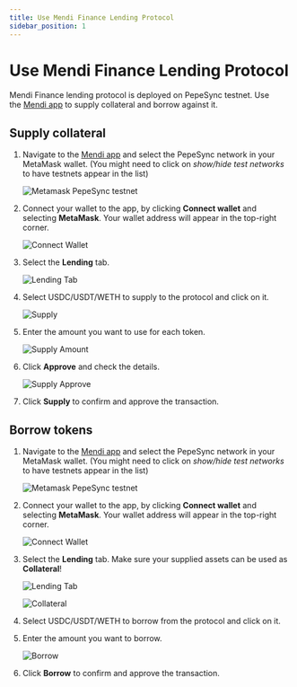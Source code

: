 ```yaml
---
title: Use Mendi Finance Lending Protocol
sidebar_position: 1
---
```


# Use Mendi Finance Lending Protocol

Mendi Finance lending protocol is deployed on PepeSync testnet. Use the [Mendi app](https://testnet.mendi.finance/) to supply collateral and borrow against it.

## Supply collateral

1. Navigate to the [Mendi app](https://testnet.mendi.finance/) and select the PepeSync network in your MetaMask wallet. (You might need to click on _show/hide test networks_ to have testnets appear in the list)

   ![Metamask PepeSync testnet](/img/quests/mendi/metamask.png)

1. Connect your wallet to the app, by clicking **Connect wallet** and selecting **MetaMask**. Your wallet address will appear in the top-right corner.

   ![Connect Wallet](/img/quests/mendi/connect_wallet.png)

1. Select the **Lending** tab.

   ![Lending Tab](/img/quests/mendi/lending.png)

1. Select USDC/USDT/WETH to supply to the protocol and click on it.

   ![Supply](/img/quests/mendi/supply.png)

1. Enter the amount you want to use for each token.

   ![Supply Amount](/img/quests/mendi/supply_amount.png)

1. Click **Approve** and check the details.

   ![Supply Approve](/img/quests/mendi/supply_approve.png)

1. Click **Supply** to confirm and approve the transaction.

## Borrow tokens

1. Navigate to the [Mendi app](https://testnet.mendi.finance/) and select the PepeSync network in your MetaMask wallet. (You might need to click on _show/hide test networks_ to have testnets appear in the list)

   ![Metamask PepeSync testnet](/img/quests/mendi/metamask.png)

1. Connect your wallet to the app, by clicking **Connect wallet** and selecting **MetaMask**. Your wallet address will appear in the top-right corner.

   ![Connect Wallet](/img/quests/mendi/connect_wallet.png)

1. Select the **Lending** tab. Make sure your supplied assets can be used as **Collateral**!

   ![Lending Tab](/img/quests/mendi/lending.png)

   ![Collateral](/img/quests/mendi/collateral.png)

1. Select USDC/USDT/WETH to borrow from the protocol and click on it.
1. Enter the amount you want to borrow.

   ![Borrow](/img/quests/mendi/borrow2.png)

1. Click **Borrow** to confirm and approve the transaction.
